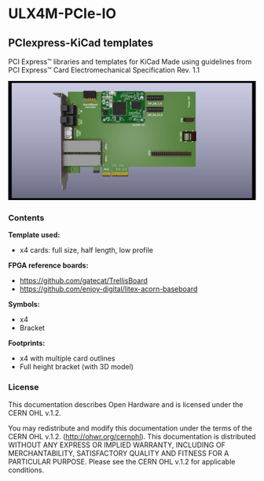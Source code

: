 # ULX4M-PCIe-IO

## PCIexpress-KiCad templates
PCI Express™ libraries and templates for KiCad
Made using guidelines from PCI Express™ Card Electromechanical Specification Rev. 1.1

![](/pic/example.jpg)

### Contents
**Template used:**
* x4 cards: full size, half length, low profile

**FPGA reference boards:**

* https://github.com/gatecat/TrellisBoard
* https://github.com/enjoy-digital/litex-acorn-baseboard

**Symbols:**
* x4
* Bracket

**Footprints:**
* x4 with multiple card outlines
* Full height bracket (with 3D model)

### License
This documentation describes Open Hardware and is licensed under the CERN OHL v.1.2.

You may redistribute and modify this documentation under the terms of the CERN OHL v.1.2. (http://ohwr.org/cernohl). This documentation is distributed WITHOUT ANY EXPRESS OR IMPLIED WARRANTY, INCLUDING OF MERCHANTABILITY, SATISFACTORY QUALITY AND FITNESS FOR A PARTICULAR PURPOSE. Please see the CERN OHL v.1.2 for applicable conditions.
